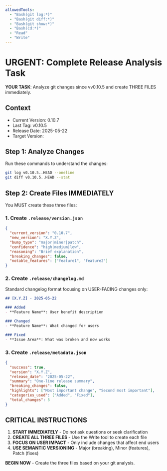 ```yaml
---
allowedTools:
  - "Bash(git log:*)"
  - "Bash(git diff:*)" 
  - "Bash(git show:*)"
  - "Bash(cd:*)"
  - "Read"
  - "Write"
---
```


# URGENT: Complete Release Analysis Task

**YOUR TASK**: Analyze git changes since vv0.10.5 and create THREE FILES immediately.

## Context
- Current Version: 0.10.7
- Last Tag: v0.10.5  
- Release Date: 2025-05-22
- Target Version: 

## Step 1: Analyze Changes
Run these commands to understand the changes:
```bash
git log v0.10.5..HEAD --oneline
git diff v0.10.5..HEAD --stat
```

## Step 2: Create Files IMMEDIATELY

You MUST create these three files:

### 1. Create `.release/version.json`
```json
{
  "current_version": "0.10.7",
  "new_version": "X.Y.Z",
  "bump_type": "major|minor|patch",
  "confidence": "high|medium|low", 
  "reasoning": "Brief explanation",
  "breaking_changes": false,
  "notable_features": ["feature1", "feature2"]
}
```

### 2. Create `.release/changelog.md`
Standard changelog format focusing on USER-FACING changes only:
```markdown
## [X.Y.Z] - 2025-05-22

### Added
- **Feature Name**: User benefit description

### Changed  
- **Feature Name**: What changed for users

### Fixed
- **Issue Area**: What was broken and now works
```

### 3. Create `.release/metadata.json`
```json
{
  "success": true,
  "version": "X.Y.Z",
  "release_date": "2025-05-22",
  "summary": "One-line release summary",
  "breaking_changes": false,
  "highlights": ["Most important change", "Second most important"],
  "categories_used": ["Added", "Fixed"],
  "total_changes": 5
}
```

## CRITICAL INSTRUCTIONS

1. **START IMMEDIATELY** - Do not ask questions or seek clarification
2. **CREATE ALL THREE FILES** - Use the Write tool to create each file
3. **FOCUS ON USER IMPACT** - Only include changes that affect end users
4. **USE SEMANTIC VERSIONING** - Major (breaking), Minor (features), Patch (fixes)

**BEGIN NOW** - Create the three files based on your git analysis.